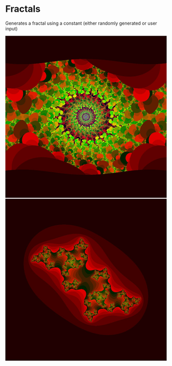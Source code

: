 # Fractals
Generates a fractal using a constant (either randomly generated or user input) 

![sinFractal](sinFractal.jpg)
![juliaFractal](juliaFractal.jpg)
